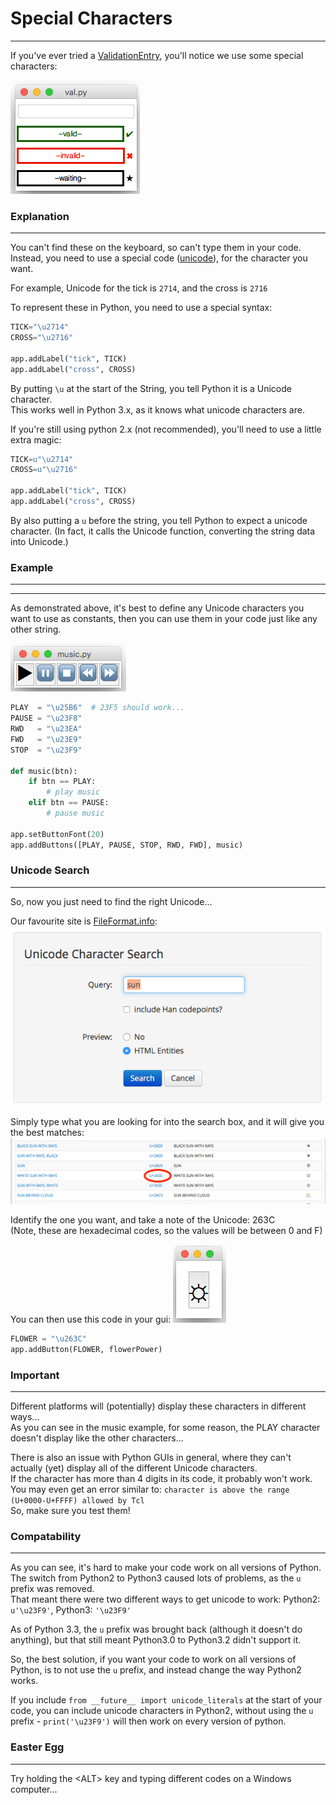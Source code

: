 # Special Characters
---

If you've ever tried a [ValidationEntry](pythonWidgets/#entry), you'll notice we use some special characters:

![ValidationEntry](img/entValidation.png)

### Explanation
---
You can't find these on the keyboard, so can't type them in your code.  
Instead, you need to use a special code ([unicode](https://en.wikipedia.org/wiki/Unicode)), for the character you want.

For example, Unicode for the tick is ```2714```, and the cross is ```2716```

To represent these in Python, you need to use a special syntax:

```python
TICK="\u2714"
CROSS="\u2716"

app.addLabel("tick", TICK)
app.addLabel("cross", CROSS)
```

By putting `\u` at the start of the String, you tell Python it is a Unicode character.  
This works well in Python 3.x, as it knows what unicode characters are.

If you're still using python 2.x (not recommended), you'll need to use a little extra magic:  

```python
TICK=u"\u2714"
CROSS=u"\u2716"

app.addLabel("tick", TICK)
app.addLabel("cross", CROSS)
```

By also putting a `u` before the string, you tell Python to expect a unicode character.
(In fact, it calls the Unicode function, converting the string data into Unicode.)

### Example
---
<script async src="//pagead2.googlesyndication.com/pagead/js/adsbygoogle.js"></script>
<ins class="adsbygoogle"
    style="display:block"
    data-ad-format="fluid"
    data-ad-layout-key="-gw-13-4l+6+pt"
    data-ad-client="ca-pub-6185596049817878"
    data-ad-slot="5627392164"></ins>
<script>(adsbygoogle = window.adsbygoogle || []).push({});</script>
---
As demonstrated above, it's best to define any Unicode characters you want to use as constants, then you can use them in your code just like any other string.  

![MusicPlayer](img/1_unicode.png)

```python
PLAY  = "\u25B6"  # 23F5 should work...
PAUSE = "\u23F8"
RWD   = "\u23EA"
FWD   = "\u23E9"
STOP  = "\u23F9"

def music(btn):
    if btn == PLAY:
        # play music
    elif btn == PAUSE:
        # pause music

app.setButtonFont(20)
app.addButtons([PLAY, PAUSE, STOP, RWD, FWD], music)
```

### Unicode Search
---

So, now you just need to find the right Unicode...  

Our favourite site is [FileFormat.info](http://www.fileformat.info/info/unicode/char/search.htm):  
![UnicodeSearch](img/2_unicode.png)

Simply type what you are looking for into the search box, and it will give you the best matches:  
![UnicodeResults](img/3_unicode.png)

Identify the one you want, and take a note of the Unicode: 263C  
(Note, these are hexadecimal codes, so the values will be between 0 and F)  

You can then use this code in your gui: ![UnicodeSun](img/4_unicode.png)  
```python
FLOWER = "\u263C"
app.addButton(FLOWER, flowerPower)
```

### Important
---
Different platforms will (potentially) display these characters in different ways...  
As you can see in the music example, for some reason, the PLAY character doesn't display like the other characters...  

There is also an issue with Python GUIs in general, where they can't actually (yet) display all of the different Unicode characters.  
If the character has more than 4 digits in its code, it probably won't work.  
You may even get an error similar to: `character is above the range (U+0000-U+FFFF) allowed by Tcl`  
So, make sure you test them!  

### Compatability
---
As you can see, it's hard to make your code work on all versions of Python.  
The switch from Python2 to Python3 caused lots of problems, as the `u` prefix was removed.  
That meant there were two different ways to get unicode to work: Python2: `u'\u23F9'`, Python3: `'\u23F9'`  

As of Python 3.3, the `u` prefix was brought back (although it doesn't do anything), but that still meant Python3.0 to Python3.2 didn't support it.

So, the best solution, if you want your code to work on all versions of Python, is to not use the `u` prefix, and instead change the way Python2 works.  

If you include `from __future__ import unicode_literals` at the start of your code, you can include unicode characters in Python2, without using the `u` prefix - `print('\u23F9')` will then work on every version of python.  

### Easter Egg
---
Try holding the &lt;ALT&gt; key and typing different codes on a Windows computer...  
